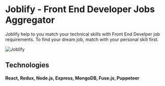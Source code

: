 # Joblify - Front End Developer Jobs Aggregator

Joblify help to you match your technical skills with Front End Develper job requirements. To find your dream job, match with your personal skill first.

![Joblify](https://joblify.be/screenshot.png)

## Technologies 
#### React, Redux, Node.js, Express,  MongoDB, Fuse.js, Puppeteer

